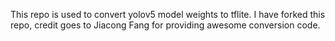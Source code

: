 This repo is used to convert yolov5 model weights to tflite. I have forked this repo, credit goes to Jiacong Fang for providing awesome conversion code. 

